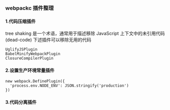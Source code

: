 ### webpackc 插件整理

#### 1.代码压缩插件
tree shaking 是一个术语，通常用于描述移除 JavaScript 上下文中的未引用代码(dead-code)
下述插件可以移除无用的代码

```
UglifyJSPlugin 
BabelMinifyWebpackPlugin
ClosureCompilerPlugin

```

#### 2.设置生产环境常量插件
```
new webpack.DefinePlugin({
  'process.env.NODE_ENV': JSON.stringify('production')
})
```

#### 3.代码分离插件
```


```
